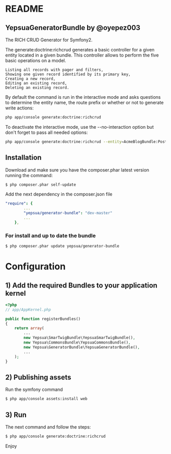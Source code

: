 README
======

YepsuaGeneratorBundle by @oyepez003
---------------------

The RICH CRUD Generator for Symfony2.

The generate:doctrine:richcrud generates a basic controller for a given entity located in a given bundle. 
This controller allows to perform the five basic operations on a model.

    Listing all records with pager and filters,
    Showing one given record identified by its primary key,
    Creating a new record,
    Editing an existing record,
    Deleting an existing record.

By default the command is run in the interactive mode and asks questions to determine the entity name, the route prefix or whether or not to generate write actions:

``` bash
php app/console generate:doctrine:richcrud
```

To deactivate the interactive mode, use the --no-interaction option but don't forget to pass all needed options:

``` bash
php app/console generate:doctrine:richcrud --entity=AcmeBlogBundle:Post --format=annotation --with-write --no-interaction
```

## Installation

Download and make sure you have the composer.phar latest version running the command:

``` bash
$ php composer.phar self-update
```

Add the next dependency in the composer.json file

``` yml
"require": {
        ...
        "yepsua/generator-bundle": "dev-master"
        ...
    },
```

### For install and up to date the bundle

``` bash
$ php composer.phar update yepsua/generator-bundle
```

# Configuration

## 1) Add the required Bundles to your application kernel

``` php
<?php
// app/AppKernel.php

public function registerBundles()
{
    return array(
        ...
        new Yepsua\SmarTwigBundle\YepsuaSmarTwigBundle(),
        new Yepsua\CommonsBundle\YepsuaCommonsBundle(),
        new Yepsua\GeneratorBundle\YepsuaGeneratorBundle(),
        ...
    );
}
```

## 2) Publishing assets

Run the symfony command

``` bash
$ php app/console assets:install web
```

## 3) Run

The next command and follow the steps:

``` bash
$ php app/console generate:doctrine:richcrud
```

Enjoy
